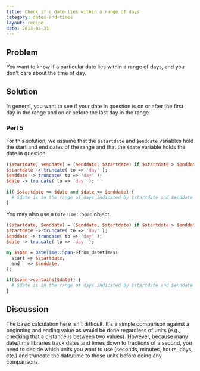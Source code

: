 ```yaml
---
title: Check if a date lies within a range of days
category: dates-and-times
layout: recipe
date: 2013-05-31
---
```

## Problem

You want to know if a particular date lies within a range of days, and you don't care about the time of day.

## Solution

In general, you want to see if your date in question is on or after the first day in the range and on or before the last day in the range. 

### Perl 5

For this solution, we assume that the `$startdate` and `$enddate` variables hold the start and end dates of the range and that the `$date` variable holds the date in question.

```perl
($startdate, $enddate) = ($enddate, $startdate) if $startdate > $enddate;
$startdate -> truncate( to => 'day' );
$enddate -> truncate( to => 'day' );
$date -> truncate( to => 'day' );

if( $startdate <= $date and $date <= $enddate) {
  # $date is in the range of days indicated by $startdate and $enddate
}
```

You may also use a `DateTime::Span` object.

```perl
($startdate, $enddate) = ($enddate, $startdate) if $startdate > $enddate;
$startdate -> truncate( to => 'day' );
$enddate -> truncate( to => 'day' );
$date -> truncate( to => 'day' );

my $span = DateTime::Span->from_datetimes(
  start => $startdate,
  end   => $enddate,
);

if($span->contains($date)) {
  # $date is in the range of days indicated by $startdate and $enddate
}
```

## Discussion

The basic calculation here isn't difficult. It's a simple comparison against a beginning and ending value as would be done regardless of units (e.g., checking that a distance is between two values). However, because many date/time libraries track dates and times down to fractions of a second, you need to decide which units you want to use (seconds, minutes, hours, days, etc.) and truncate the date/time to those units before doing any comparisons.
